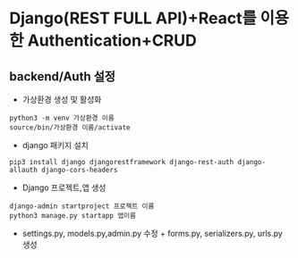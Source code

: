 # Django(REST FULL API)+React를 이용한 Authentication+CRUD
## backend/Auth 설정
* 가상환경 생성 및 활성화
~~~
python3 -m venv 가상환경 이름
source/bin/가상환경 이름/activate
~~~
* django 패키지 설치
~~~
pip3 install django djangorestframework django-rest-auth django-allauth django-cors-headers
~~~
* Django 프로젝트,앱 생성
~~~
django-admin startproject 프로젝트 이름
python3 manage.py startapp 앱이름
~~~
* settings.py, models.py,admin.py 수정 + forms.py, serializers.py, urls.py 생성



